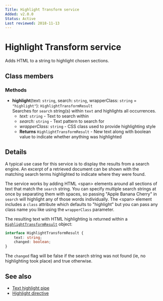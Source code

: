 ```yaml
---
Title: Highlight Transform service
Added: v2.0.0
Status: Active
Last reviewed: 2018-11-13
---
```


# Highlight Transform service

Adds HTML to a string to highlight chosen sections.

## Class members

### Methods

-   **highlight**(text: `string`, search: `string`, wrapperClass: `string` = `"highlight"`): `HighlightTransformResult`<br/>
    Searches for `search` string(s) within `text` and highlights all occurrences.
    -   _text:_ `string`  - Text to search within
    -   _search:_ `string`  - Text pattern to search for
    -   _wrapperClass:_ `string`  - CSS class used to provide highlighting style
    -   **Returns** `HighlightTransformResult` - New text along with boolean value to indicate whether anything was highlighted

## Details

A typical use case for this service is to display the results from a search engine.
An excerpt of a retrieved document can be shown with the matching search terms
highlighted to indicate where they were found.

The service works by adding HTML &lt;span> elements around all sections of text
that match the `search` string. You can specify multiple search strings at once by
separating them with spaces, so passing "Apple Banana Cherry" in `search` will
highlight any of those words individually. The &lt;span> element includes a
`class` attribute which defaults to "highlight" but you can pass any class name
you like using the `wrapperClass` parameter.

The resulting text with HTML highlighting is returned within a [`HighlightTransformResult`](../../lib/core/services/highlight-transform.service.ts)
object:

```ts
interface HighlightTransformResult {
    text: string;
    changed: boolean;
}
```

The `changed` flag will be false if the search string was not found (ie, no highlighting
took place) and true otherwise.

## See also

-   [Text highlight pipe](text-highlight.pipe.md)
-   [Highlight directive](highlight.directive.md)
